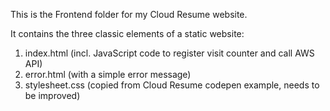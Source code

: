 This is the Frontend folder for my Cloud Resume website.

It contains the three classic elements of a static website:
1. index.html (incl. JavaScript code to register visit counter and call AWS API)
2. error.html (with a simple error message)
3. stylesheet.css (copied from Cloud Resume codepen example, needs to be improved)